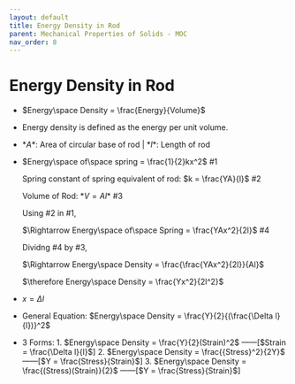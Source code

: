 ```yaml
---
layout: default
title: Energy Density in Rod
parent: Mechanical Properties of Solids - MOC
nav_order: 8
---
```


# Energy Density in Rod

- $Energy\space Density = \frac{Energy}{Volume}$
- Energy density is defined as the energy per unit volume.
- $*A*$: Area of circular base of rod | $*l*$: Length of rod
- $Energy\space of\space spring = \frac{1}{2}kx^2$ #1

    Spring constant of spring equivalent of rod: $k = \frac{YA}{l}$ #2
    
    Volume of Rod: $*V = Al$* #3
    
    Using #2 in #1,
    
    $\Rightarrow  Energy\space of\space Spring = \frac{YAx^2}{2l}$ #4
    
    Dividng #4 by #3,

    $\Rightarrow Energy\space Density = \frac{\frac{YAx^2}{2l}}{Al}$
    
    $\therefore Energy\space Density = \frac{Yx^2}{2l^2}$
    
- $x = \Delta l$
- General Equation: $Energy\space Density = \frac{Y}{2}{(\frac{\Delta l}{l})}^2$
- 3 Forms:
	    1. $Energy\space Density = \frac{Y}{2}(Strain)^2$ ——[$Strain = \frac{\Delta l}{l}$]
        2. $Energy\space Density = \frac{{Stress}^2}{2Y}$ ——[$Y = \frac{Stress}{Strain}$]
	    3. $Energy\space Density = \frac{(Stress)(Strain)}{2}$ ——[$Y = \frac{Stress}{Strain}$]